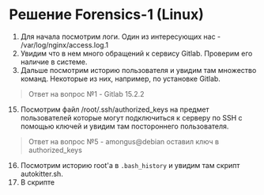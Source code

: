 # Решение Forensics-1 (Linux)
1. Для начала посмотрим логи. Один из интересующих нас - /var/log/nginx/access.log.1
2. Увидим что в нем много обращений к сервису Gitlab. Проверим его наличие в системе.
3. Дальше посмотрим историю пользователя и увидим там множество команд. Некоторые из них, например, по установке Gitlab.
> Ответ на вопрос №1 - Gitlab 15.2.2





15. Посмотрим файл /root/.ssh/authorized_keys на предмет пользователей которые могут подключиться к серверу по SSH с помощью ключей и увидим там постороннего пользователя. 
> Ответ на вопрос №5 - amongus@debian оставил ключ в authorized_keys
16. Посмотрим историю root'a в `.bash_history` и увидим там скрипт autokitter.sh.
17. В скрипте  
